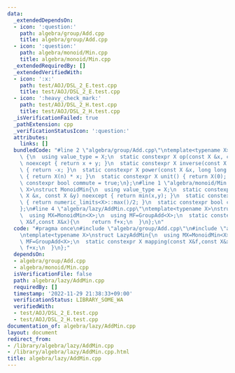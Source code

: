 ```yaml
---
data:
  _extendedDependsOn:
  - icon: ':question:'
    path: algebra/group/Add.cpp
    title: algebra/group/Add.cpp
  - icon: ':question:'
    path: algebra/monoid/Min.cpp
    title: algebra/monoid/Min.cpp
  _extendedRequiredBy: []
  _extendedVerifiedWith:
  - icon: ':x:'
    path: test/AOJ/DSL_2_E.test.cpp
    title: test/AOJ/DSL_2_E.test.cpp
  - icon: ':heavy_check_mark:'
    path: test/AOJ/DSL_2_H.test.cpp
    title: test/AOJ/DSL_2_H.test.cpp
  _isVerificationFailed: true
  _pathExtension: cpp
  _verificationStatusIcon: ':question:'
  attributes:
    links: []
  bundledCode: "#line 2 \"algebra/group/Add.cpp\"\ntemplate<typename X>\nstruct GroupAdd\
    \ {\n  using value_type = X;\n  static constexpr X op(const X &x, const X &y)\
    \ noexcept { return x + y; }\n  static constexpr X inverse(const X &x) noexcept\
    \ { return -x; }\n  static constexpr X power(const X &x, long long n) noexcept\
    \ { return X(n) * x; }\n  static constexpr X unit() { return X(0); }\n  static\
    \ constexpr bool commute = true;\n};\n#line 1 \"algebra/monoid/Min.cpp\"\ntemplate<typename\
    \ X>\nstruct MonoidMin{\n  using value_type = X;\n  static constexpr X op(const\
    \ X &x, const X &y) noexcept { return min(x,y); }\n  static constexpr X unit()\
    \ { return numeric_limits<X>::max()/2; }\n  static constexpr bool commute = true;\n\
    };\n#line 4 \"algebra/lazy/AddMin.cpp\"\ntemplate<typename X>\nstruct LazyAddMin{\n\
    \  using MX=MonoidMin<X>;\n  using MF=GroupAdd<X>;\n  static constexpr X mapping(const\
    \ X&f,const X&x){\n    return f+x;\n  }\n};\n"
  code: "#pragma once\n#include \"algebra/group/Add.cpp\"\n#include \"algebra/monoid/Min.cpp\"\
    \ntemplate<typename X>\nstruct LazyAddMin{\n  using MX=MonoidMin<X>;\n  using\
    \ MF=GroupAdd<X>;\n  static constexpr X mapping(const X&f,const X&x){\n    return\
    \ f+x;\n  }\n};"
  dependsOn:
  - algebra/group/Add.cpp
  - algebra/monoid/Min.cpp
  isVerificationFile: false
  path: algebra/lazy/AddMin.cpp
  requiredBy: []
  timestamp: '2022-11-29 21:38:33+09:00'
  verificationStatus: LIBRARY_SOME_WA
  verifiedWith:
  - test/AOJ/DSL_2_E.test.cpp
  - test/AOJ/DSL_2_H.test.cpp
documentation_of: algebra/lazy/AddMin.cpp
layout: document
redirect_from:
- /library/algebra/lazy/AddMin.cpp
- /library/algebra/lazy/AddMin.cpp.html
title: algebra/lazy/AddMin.cpp
---
```

